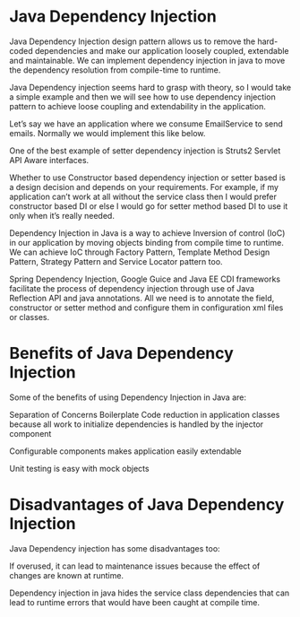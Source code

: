 # Java Dependency Injection

Java Dependency Injection design pattern allows us to remove the hard-coded dependencies and make our application loosely 
coupled, extendable and maintainable. We can implement dependency injection in java to move the dependency resolution 
from compile-time to runtime.

Java Dependency injection seems hard to grasp with theory, so I would take a simple example and then we will see how to 
use dependency injection pattern to achieve loose coupling and extendability in the application.

Let’s say we have an application where we consume EmailService to send emails. Normally we would implement this like below.

One of the best example of setter dependency injection is Struts2 Servlet API Aware interfaces.

Whether to use Constructor based dependency injection or setter based is a design decision and depends on your requirements. 
For example, if my application can’t work at all without the service class then I would prefer constructor based DI or else 
I would go for setter method based DI to use it only when it’s really needed.

Dependency Injection in Java is a way to achieve Inversion of control (IoC) in our application by moving objects binding 
from compile time to runtime. We can achieve IoC through Factory Pattern, Template Method Design Pattern, Strategy Pattern 
and Service Locator pattern too.

Spring Dependency Injection, Google Guice and Java EE CDI frameworks facilitate the process of dependency injection 
through use of Java Reflection API and java annotations. All we need is to annotate the field, constructor or setter 
method and configure them in configuration xml files or classes.

# Benefits of Java Dependency Injection

Some of the benefits of using Dependency Injection in Java are:

Separation of Concerns
Boilerplate Code reduction in application classes because all work to initialize dependencies is handled by the injector 
component

Configurable components makes application easily extendable

Unit testing is easy with mock objects

# Disadvantages of Java Dependency Injection

Java Dependency injection has some disadvantages too:

If overused, it can lead to maintenance issues because the effect of changes are known at runtime.

Dependency injection in java hides the service class dependencies that can lead to runtime errors that would have been 
caught at compile time.

